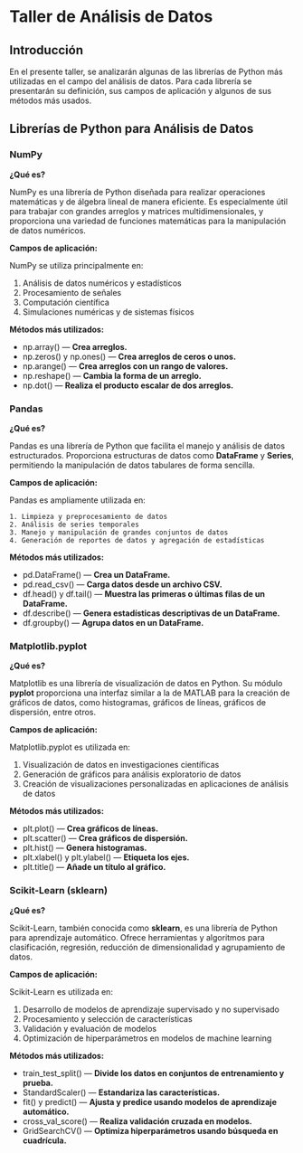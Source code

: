 # Taller de Análisis de Datos

## Introducción
En el presente taller, se analizarán algunas de las librerías de Python más utilizadas en el campo del análisis de datos. Para cada librería se presentarán su definición, sus campos de aplicación y algunos de sus métodos más usados.

## Librerías de Python para Análisis de Datos

### NumPy

__¿Qué es?__

NumPy es una librería de Python diseñada para realizar operaciones matemáticas y de álgebra lineal de manera eficiente. Es especialmente útil para trabajar con grandes arreglos y matrices multidimensionales, y proporciona una variedad de funciones matemáticas para la manipulación de datos numéricos.

__Campos de aplicación:__

NumPy se utiliza principalmente en:

1. Análisis de datos numéricos y estadísticos
2. Procesamiento de señales
3. Computación científica
4. Simulaciones numéricas y de sistemas físicos

**Métodos más utilizados:**

  + np.array() — **Crea arreglos.**
  + np.zeros() y np.ones() — **Crea arreglos de ceros o unos.**
  + np.arange() — **Crea arreglos con un rango de valores.**
  + np.reshape() — **Cambia la forma de un arreglo.**
  + np.dot() — **Realiza el producto escalar de dos arreglos.**


### Pandas

__¿Qué es?__

Pandas es una librería de Python que facilita el manejo y análisis de datos estructurados. Proporciona estructuras de datos como **DataFrame** y **Series**, permitiendo la manipulación de datos tabulares de forma sencilla.

__Campos de aplicación:__

Pandas es ampliamente utilizada en:

	1. Limpieza y preprocesamiento de datos
	2. Análisis de series temporales
	3. Manejo y manipulación de grandes conjuntos de datos
	4. Generación de reportes de datos y agregación de estadísticas

**Métodos más utilizados:**

  + pd.DataFrame() — **Crea un DataFrame.**
  + pd.read\_csv() — **Carga datos desde un archivo CSV.**
  + df.head() y df.tail() — **Muestra las primeras o últimas filas de un DataFrame.**
  + df.describe() — **Genera estadísticas descriptivas de un DataFrame.**
  + df.groupby() — **Agrupa datos en un DataFrame.**

### Matplotlib.pyplot

__¿Qué es?__

Matplotlib es una librería de visualización de datos en Python. Su módulo **pyplot** proporciona una interfaz similar a la de MATLAB para la creación de gráficos de datos, como histogramas, gráficos de líneas, gráficos de dispersión, entre otros.

__Campos de aplicación:__

Matplotlib.pyplot es utilizada en:

  1. Visualización de datos en investigaciones científicas
  2. Generación de gráficos para análisis exploratorio de datos
  3. Creación de visualizaciones personalizadas en aplicaciones de análisis de datos

__Métodos más utilizados:__

  + plt.plot() — **Crea gráficos de líneas.**
  + plt.scatter() — **Crea gráficos de dispersión.**
  + plt.hist() — **Genera histogramas.**
  + plt.xlabel() y plt.ylabel() — **Etiqueta los ejes.**
  + plt.title() — **Añade un título al gráfico.**


### Scikit-Learn (sklearn)

__¿Qué es?__

Scikit-Learn, también conocida como **sklearn**, es una librería de Python para aprendizaje automático. Ofrece herramientas y algoritmos para clasificación, regresión, reducción de dimensionalidad y agrupamiento de datos.

__Campos de aplicación:__
    
Scikit-Learn es utilizada en:

  1. Desarrollo de modelos de aprendizaje supervisado y no supervisado
  2. Procesamiento y selección de características
  3. Validación y evaluación de modelos
  4. Optimización de hiperparámetros en modelos de machine learning

__Métodos más utilizados:__

  + train\_test\_split() — **Divide los datos en conjuntos de entrenamiento y prueba.**
  + StandardScaler() — **Estandariza las características.**
  + fit() y predict() — **Ajusta y predice usando modelos de aprendizaje automático.**
  + cross\_val\_score() — **Realiza validación cruzada en modelos.**
  + GridSearchCV() — **Optimiza hiperparámetros usando búsqueda en cuadrícula.**
